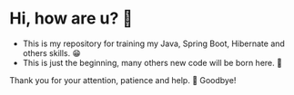 # Hi, how are u? :bat:

- This is my repository for training my Java, Spring Boot, Hibernate and others skills. 😁
- This is just the beginning, many others new code will be born here. 💪

Thank you for your attention, patience and help. 👊 Goodbye!